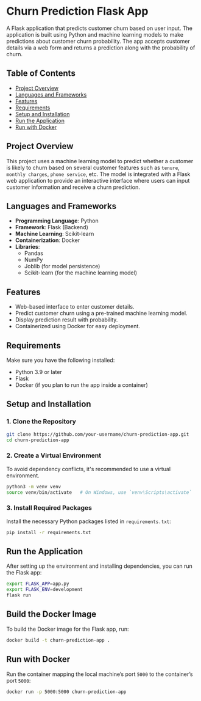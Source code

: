 # Churn Prediction Flask App

A Flask application that predicts customer churn based on user input. The application is built using Python and machine learning models to make predictions about customer churn probability. The app accepts customer details via a web form and returns a prediction along with the probability of churn.

## Table of Contents

- [Project Overview](#project-overview)
- [Languages and Frameworks](#languages-and-frameworks)
- [Features](#features)
- [Requirements](#requirements)
- [Setup and Installation](#setup-and-installation)
- [Run the Application](#run-the-application)
- [Run with Docker](#run-with-docker)

## Project Overview

This project uses a machine learning model to predict whether a customer is likely to churn based on several customer features such as `tenure`, `monthly charges`, `phone service`, etc. The model is integrated with a Flask web application to provide an interactive interface where users can input customer information and receive a churn prediction.

## Languages and Frameworks

- **Programming Language**: Python
- **Framework**: Flask (Backend)
- **Machine Learning**: Scikit-learn
- **Containerization**: Docker
- **Libraries**:
  - Pandas
  - NumPy
  - Joblib (for model persistence)
  - Scikit-learn (for the machine learning model)

## Features

- Web-based interface to enter customer details.
- Predict customer churn using a pre-trained machine learning model.
- Display prediction result with probability.
- Containerized using Docker for easy deployment.

## Requirements

Make sure you have the following installed:

- Python 3.9 or later
- Flask
- Docker (if you plan to run the app inside a container)

## Setup and Installation

### 1. Clone the Repository

```bash
git clone https://github.com/your-username/churn-prediction-app.git
cd churn-prediction-app
```
### 2. Create a Virtual Environment

To avoid dependency conflicts, it's recommended to use a virtual environment.

```bash
python3 -m venv venv
source venv/bin/activate   # On Windows, use `venv\Scripts\activate`
```

### 3. Install Required Packages

Install the necessary Python packages listed in `requirements.txt`:

```bash
pip install -r requirements.txt
```
## Run the Application

After setting up the environment and installing dependencies, you can run the Flask app:

```bash
export FLASK_APP=app.py
export FLASK_ENV=development
flask run
```

## Build the Docker Image

To build the Docker image for the Flask app, run:

```bash
docker build -t churn-prediction-app .
```
## Run with Docker

Run the container mapping the local machine’s port `5000` to the container’s port `5000`:

```bash
docker run -p 5000:5000 churn-prediction-app
```
